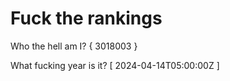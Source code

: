 # Fuck the rankings

Who the hell am I?
{ 3018003 }

What fucking year is it?
[ 2024-04-14T05:00:00Z ]
